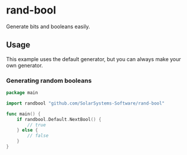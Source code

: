 # rand-bool
Generate bits and booleans easily.

## Usage
This example uses the default generator, but you can always make your own generator.

### Generating random booleans

```go
package main

import randbool "github.com/SolarSystems-Software/rand-bool"

func main() {
	if randbool.Default.NextBool() {
		// true
    } else {
		// false
    }
}
```
